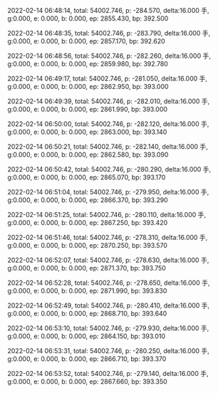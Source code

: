 2022-02-14 06:48:14, total: 54002.746, p: -284.570, delta:16.000 手, g:0.000, e: 0.000, b: 0.000, ep: 2855.430, bp: 392.500

2022-02-14 06:48:35, total: 54002.746, p: -283.790, delta:16.000 手, g:0.000, e: 0.000, b: 0.000, ep: 2857.170, bp: 392.620

2022-02-14 06:48:56, total: 54002.746, p: -282.260, delta:16.000 手, g:0.000, e: 0.000, b: 0.000, ep: 2859.980, bp: 392.780

2022-02-14 06:49:17, total: 54002.746, p: -281.050, delta:16.000 手, g:0.000, e: 0.000, b: 0.000, ep: 2862.950, bp: 393.000

2022-02-14 06:49:39, total: 54002.746, p: -282.010, delta:16.000 手, g:0.000, e: 0.000, b: 0.000, ep: 2861.990, bp: 393.000

2022-02-14 06:50:00, total: 54002.746, p: -282.120, delta:16.000 手, g:0.000, e: 0.000, b: 0.000, ep: 2863.000, bp: 393.140

2022-02-14 06:50:21, total: 54002.746, p: -282.140, delta:16.000 手, g:0.000, e: 0.000, b: 0.000, ep: 2862.580, bp: 393.090

2022-02-14 06:50:42, total: 54002.746, p: -280.290, delta:16.000 手, g:0.000, e: 0.000, b: 0.000, ep: 2865.070, bp: 393.170

2022-02-14 06:51:04, total: 54002.746, p: -279.950, delta:16.000 手, g:0.000, e: 0.000, b: 0.000, ep: 2866.370, bp: 393.290

2022-02-14 06:51:25, total: 54002.746, p: -280.110, delta:16.000 手, g:0.000, e: 0.000, b: 0.000, ep: 2867.250, bp: 393.420

2022-02-14 06:51:46, total: 54002.746, p: -278.310, delta:16.000 手, g:0.000, e: 0.000, b: 0.000, ep: 2870.250, bp: 393.570

2022-02-14 06:52:07, total: 54002.746, p: -278.630, delta:16.000 手, g:0.000, e: 0.000, b: 0.000, ep: 2871.370, bp: 393.750

2022-02-14 06:52:28, total: 54002.746, p: -278.650, delta:16.000 手, g:0.000, e: 0.000, b: 0.000, ep: 2871.990, bp: 393.830

2022-02-14 06:52:49, total: 54002.746, p: -280.410, delta:16.000 手, g:0.000, e: 0.000, b: 0.000, ep: 2868.710, bp: 393.640

2022-02-14 06:53:10, total: 54002.746, p: -279.930, delta:16.000 手, g:0.000, e: 0.000, b: 0.000, ep: 2864.150, bp: 393.010

2022-02-14 06:53:31, total: 54002.746, p: -280.250, delta:16.000 手, g:0.000, e: 0.000, b: 0.000, ep: 2866.710, bp: 393.370

2022-02-14 06:53:52, total: 54002.746, p: -279.140, delta:16.000 手, g:0.000, e: 0.000, b: 0.000, ep: 2867.660, bp: 393.350